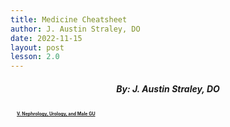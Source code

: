 ```yaml
---
title: Medicine Cheatsheet
author: J. Austin Straley, DO
date: 2022-11-15
layout: post
lesson: 2.0
---
```


<html>
    <head>
        <style>
        h2{
            font-size:100% !important;
        }
        h3 {
            font-size: 50%;
            text-align: left;
            line-height: 1;
            margin: 5px !important;
            padding: 5px !important;
        }
        h4 {
            text-align: center;
            background-color: #FFFACD;
            color: black;
        }
        h5 {
            text-align: center;
        }
        h6 {
            font-size: 200%;
            text-align: center;
            border: 1px solid #999;
        }
        </style>
    </head>
</html>

##### By: J. Austin Straley, DO

### [V. Nephrology, Urology, and Male GU][5]

[5]: /feed/mcspages/2.5-num-toc.html/